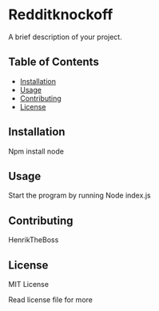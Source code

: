 # Redditknockoff

A brief description of your project.

## Table of Contents

- [Installation](#installation)
- [Usage](#usage)
- [Contributing](#contributing)
- [License](#license)

## Installation

Npm install node

## Usage

Start the program by running Node index.js 

## Contributing

HenrikTheBoss

## License

MIT License 

Read license file for more
